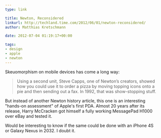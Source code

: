 ```yaml
---
type: link

title: Newton, Reconsidered
linkurl: http://techland.time.com/2012/06/01/newton-reconsidered/
author: Matthias Kretschmann

date: 2012-07-04 01:19:17+00:00

tags:
- design
- apple
- newton
---
```


Skeuomorphism on mobile devices has come a long way:

> Using a second unit, Steve Capps, one of Newton’s creators, showed how you could use it to order a pizza by moving topping icons onto a pie and then sending out a fax. In 1992, that was show-stopping stuff.

But instead of another Newton history article, this one is an interesting "hands-on assessment" of Apple's first PDA. Almost 20 years after its release, Harry McCracken got himself a fully working MessagePad H1000 over eBay and tested it.

Would be interesting to know if the same could be done with an iPhone 4S or Galaxy Nexus in 2032. I doubt it.
